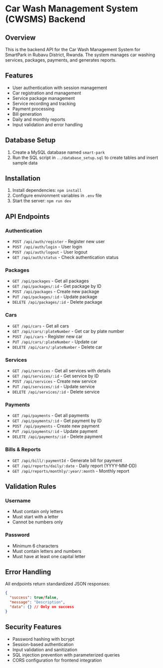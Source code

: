 # Car Wash Management System (CWSMS) Backend

## Overview
This is the backend API for the Car Wash Management System for SmartPark in Rubavu District, Rwanda. The system manages car washing services, packages, payments, and generates reports.

## Features
- User authentication with session management
- Car registration and management
- Service package management
- Service recording and tracking
- Payment processing
- Bill generation
- Daily and monthly reports
- Input validation and error handling

## Database Setup
1. Create a MySQL database named `smart-park`
2. Run the SQL script in `../database_setup.sql` to create tables and insert sample data

## Installation
1. Install dependencies: `npm install`
2. Configure environment variables in `.env` file
3. Start the server: `npm run dev`

## API Endpoints

### Authentication
- `POST /api/auth/register` - Register new user
- `POST /api/auth/login` - User login
- `POST /api/auth/logout` - User logout
- `GET /api/auth/status` - Check authentication status

### Packages
- `GET /api/packages` - Get all packages
- `GET /api/packages/:id` - Get package by ID
- `POST /api/packages` - Create new package
- `PUT /api/packages/:id` - Update package
- `DELETE /api/packages/:id` - Delete package

### Cars
- `GET /api/cars` - Get all cars
- `GET /api/cars/:plateNumber` - Get car by plate number
- `POST /api/cars` - Register new car
- `PUT /api/cars/:plateNumber` - Update car
- `DELETE /api/cars/:plateNumber` - Delete car

### Services
- `GET /api/services` - Get all services with details
- `GET /api/services/:id` - Get service by ID
- `POST /api/services` - Create new service
- `PUT /api/services/:id` - Update service
- `DELETE /api/services/:id` - Delete service

### Payments
- `GET /api/payments` - Get all payments
- `GET /api/payments/:id` - Get payment by ID
- `POST /api/payments` - Create new payment
- `PUT /api/payments/:id` - Update payment
- `DELETE /api/payments/:id` - Delete payment

### Bills & Reports
- `GET /api/bill/:paymentId` - Generate bill for payment
- `GET /api/reports/daily/:date` - Daily report (YYYY-MM-DD)
- `GET /api/reports/monthly/:year/:month` - Monthly report

## Validation Rules

### Username
- Must contain only letters
- Must start with a letter
- Cannot be numbers only

### Password
- Minimum 6 characters
- Must contain letters and numbers
- Must have at least one capital letter

## Error Handling
All endpoints return standardized JSON responses:
```json
{
  "success": true/false,
  "message": "Description",
  "data": {} // Only on success
}
```

## Security Features
- Password hashing with bcrypt
- Session-based authentication
- Input validation and sanitization
- SQL injection prevention with parameterized queries
- CORS configuration for frontend integration

